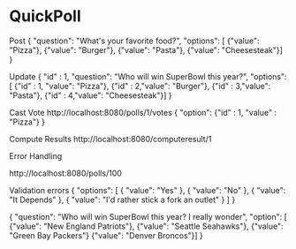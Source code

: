 # QuickPoll
Post
{
"question": "What's your favorite food?",
"options": [
{"value": "Pizza"},
{"value": "Burger"},
{"value": "Pasta"},
{"value": "Cheesesteak"}]
}



Update
{
    "id" : 1,
"question": "Who will win SuperBowl this year?",
"options": [
{"id" : 1, "value": "Pizza"},
{"id" : 2,"value": "Burger"},
{"id" : 3,"value": "Pasta"},
{"id" : 4,"value": "Cheesesteak"}]
}

Cast Vote
http://localhost:8080/polls/1/votes
{
    "option": {"id" : 1, "value" : "Pizza"}
}


Compute Results
http://localhost:8080/computeresult/1




Error Handling

http://localhost:8080/polls/100



Validation errors
{
    "options": [
        {
            "value": "Yes"
        },
        {
            "value": "No"
        },
        {
            "value": "It Depends"
        },
        {
            "value": "I'd rather stick a fork an outlet"
        }
    ]
}


{
 "question": "Who will win SuperBowl this year? I really wonder",
 "option": [
 {"value": "New England Patriots"},
 {"value": "Seattle Seahawks"},
 {"value": "Green Bay Packers"}
 {"value": "Denver Broncos"}]
}

